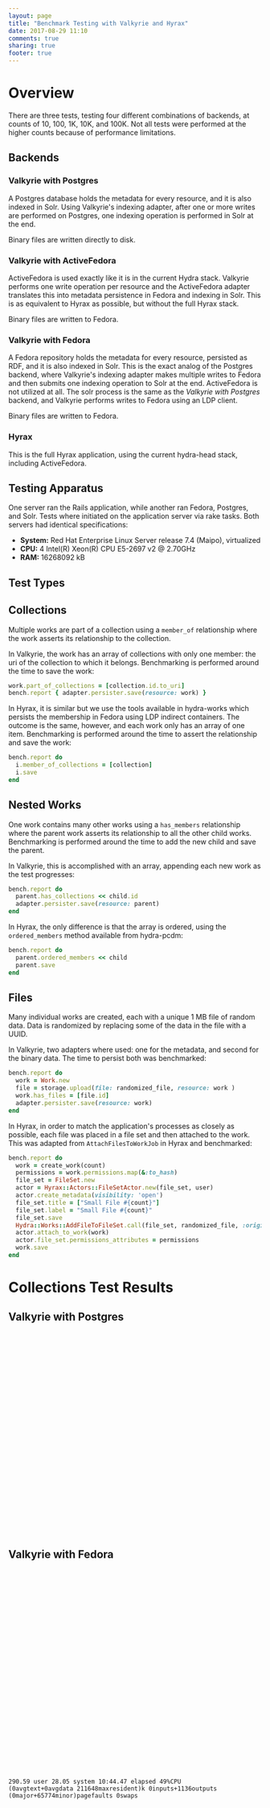 ```yaml
---
layout: page
title: "Benchmark Testing with Valkyrie and Hyrax"
date: 2017-08-29 11:10
comments: true
sharing: true
footer: true
---
```


<script type="text/javascript" src="https://canvasjs.com/assets/script/jquery-1.11.1.min.js"></script>
<script type="text/javascript" src="https://canvasjs.com/assets/script/canvasjs.min.js"></script>
<script type="text/javascript" src="/fedora-tests/chart.js"></script>

# Overview

There are three tests, testing four different combinations of backends, at counts of 10, 100, 1K,
10K, and 100K. Not all tests were performed at the higher counts because of performance limitations.

## Backends

### Valkyrie with Postgres

A Postgres database holds the metadata for every resource, and it is also indexed in Solr. Using Valkyrie's
indexing adapter, after one or more writes are performed on Postgres, one indexing operation is performed
in Solr at the end.

Binary files are written directly to disk.

### Valkyrie with ActiveFedora

ActiveFedora is used exactly like it is in the current Hydra stack. Valkyrie performs one write operation
per resource and the ActiveFedora adapter translates this into metadata persistence in Fedora and indexing
in Solr. This is as equivalent to Hyrax as possible, but without the full Hyrax stack.

Binary files are written to Fedora.

### Valkyrie with Fedora

A Fedora repository holds the metadata for every resource, persisted as RDF, and it is also indexed in Solr.
This is the exact analog of the Postgres backend, where Valkyrie's indexing adapter makes multiple writes to
Fedora and then submits one indexing operation to Solr at the end. ActiveFedora is not utilized at all.
The solr process is the same as the _Valkyrie with Postgres_ backend, and Valkyrie performs writes to Fedora
using an LDP client.

Binary files are written to Fedora.

### Hyrax

This is the full Hyrax application, using the current hydra-head stack, including ActiveFedora.

## Testing Apparatus

One server ran the Rails application, while another ran Fedora, Postgres, and Solr. Tests where initiated
on the application server via rake tasks. Both servers had identical specifications:

* **System:** Red Hat Enterprise Linux Server release 7.4 (Maipo), virtualized
* **CPU:** 4 Intel(R) Xeon(R) CPU E5-2697 v2 @ 2.70GHz
* **RAM:** 16268092 kB

## Test Types

## Collections

Multiple works are part of a collection using a `member_of` relationship where the work asserts its
relationship to the collection.

In Valkyrie, the work has an array of collections with only one member: the uri of the collection
to which it belongs. Benchmarking is performed around the time to save the work:

``` ruby
work.part_of_collections = [collection.id.to_uri]
bench.report { adapter.persister.save(resource: work) }
```

In Hyrax, it is similar but we use the tools available in hydra-works which persists the membership
in Fedora using LDP indirect containers. The outcome is the same, however, and each
work only has an array of one item. Benchmarking is performed
around the time to assert the relationship and save the work:

``` ruby
bench.report do
  i.member_of_collections = [collection]
  i.save
end
```

## Nested Works

One work contains many other works using a `has_members` relationship where the parent work asserts
its relationship to all the other child works. Benchmarking is performed around the time to add the
new child and save the parent.

In Valkyrie, this is accomplished with an array, appending each new work as the test progresses:

``` ruby
bench.report do
  parent.has_collections << child.id
  adapter.persister.save(resource: parent)
end
```

In Hyrax, the only difference is that the array is ordered, using the `ordered_members` method
available from hydra-pcdm:

``` ruby
bench.report do
  parent.ordered_members << child
  parent.save
end
```

## Files

Many individual works are created, each with a unique 1 MB file of random data. Data is randomized
by replacing some of the data in the file with a UUID.

In Valkyrie, two adapters where used: one for the metadata, and second for the binary data. The
time to persist both was benchmarked:

``` ruby
bench.report do
  work = Work.new
  file = storage.upload(file: randomized_file, resource: work )
  work.has_files = [file.id]
  adapter.persister.save(resource: work)
end
```

In Hyrax, in order to match the application's processes as closely as possible, each file was placed
in a file set and then attached to the work. This was adapted from `AttachFilesToWorkJob` in Hyrax
and benchmarked:

``` ruby
bench.report do
  work = create_work(count)
  permissions = work.permissions.map(&:to_hash)
  file_set = FileSet.new
  actor = Hyrax::Actors::FileSetActor.new(file_set, user)
  actor.create_metadata(visibility: 'open')
  file_set.title = ["Small File #{count}"]
  file_set.label = "Small File #{count}"
  file_set.save
  Hydra::Works::AddFileToFileSet.call(file_set, randomized_file, :original_file)
  actor.attach_to_work(work)
  actor.file_set.permissions_attributes = permissions
  work.save
end
```

# Collections Test Results

## Valkyrie with Postgres

<div id="postgres_collections_100000" style="width:100%; height:400px;"></div>

## Valkyrie with Fedora

<div id="fedora_collections_10000" style="width:100%; height:400px;"></div>

    290.59 user 28.05 system 10:44.47 elapsed 49%CPU
    (0avgtext+0avgdata 211648maxresident)k 0inputs+1136outputs
    (0major+65774minor)pagefaults 0swaps

<div id="fedora_collections_100000" style="width:100%; height:400px;"></div>

    2243.38user 233.10system 1:33:21elapsed 44%CPU
    (0avgtext+0avgdata 1254852maxresident)k 0inputs+11112outputs
    (0major+313214minor)pagefaults 0swaps

## Valkyrie with ActiveFedora

We attempted to create a collection with 100K items, but the test was terminated after 17.5 hours.

<div id="active_fedora_collections_100000" style="width:100%; height:400px;"></div>

    4692.09user 300.16system 17:34:25elapsed 7%CPU
    (0avgtext+0avgdata 112960maxresident)k 0inputs+37800outputs
    (0major+29319minor)pagefaults 0swaps

## Hyrax

We attempted to create a collection with 100K items, but the test was terminated after 12 hours.

<div id="cho_collections_100000" style="width:100%; height:400px;"></div>

    real 722m11.468s    user 94m18.218s    sys 11m1.927s

# Nested Works Test Results

## Valkyrie with Postgres

We attempted to create 10,000 nested works within one work, but the test failed before that.

<div id="postgres_nested_collections_10000" style="width:100%; height:400px;"></div>

    8553.42 user 61.51 system 2:35:43 elapsed 92%CPU
    (0avgtext+0avgdata 15162988maxresident)k 29446289inputs+6811464outputs
    (33986major+4273558minor)pagefaults 0swaps


## Valkyrie with Fedora

We attempted to create 10,000 nested works within one work, but the test failed before that.

<div id="fedora_nested_collections_10000" style="width:100%; height:400px;"></div>

    Net::ReadTimeout: Net::ReadTimeout

    22931.08 user 29.03 system 10:28:05 elapsed 60%CPU
    (0avgtext+0avgdata 1712764maxresident)k 0inputs+10304outputs
    (0major+3901698minor)pagefaults 0swaps


## Valkyrie with ActiveFedora

We attempted to create 1K nested works within one work, but the test was terminated after several hours.

<div id="active_fedora_nested_collections_1000" style="width:100%; height:400px;"></div>

## Hyrax

<div id="cho_nested_collections_1000" style="width:100%; height:400px;"></div>

# Files Test Results

With a unique 1MB file for each work, the tests were capped at 1,000 because of disk space limitations.

## Valkyrie with Postgres

<div id="postgres_files_1000" style="width:100%; height:400px;"></div>

## Valkyrie with Fedora

<div id="fedora_files_1000" style="width:100%; height:400px;"></div>

    real    5m46.804s
    user    2m29.848s
    sys     0m17.905s

## Valkyrie with ActiveFedora

<div id="active_fedora_files_1000" style="width:100%; height:400px;"></div>


    real    12m10.749s
    user    5m11.323s
    sys     0m22.615s

## Hyrax

<div id="cho_files_1000" style="width:100%; height:400px;"></div>

    real 71m26.433s
    user 23m32.859s
    sys 1m33.824s

# Comparison of Backends

This compares the total time per each benchmark for all four backends.

## Collections

<div id="collectionComparison" style="width:100%; height:400px;"></div>

## Nested Works

<div id="nestedComparison" style="width:100%; height:400px;"></div>

## Files

<div id="fileComparison" style="width:100%; height:400px;"></div>

# Further Analysis

## Decreased Performance with Collections

Why does ingest time increase with inversely related collections when using ActiveFedora
in Valkyrie or Hyrax? When using the Fedora and Postgres adapters in Valkyrie, performance remains flat.

Additional tests were conducted locally on a laptop because servers were no longer available. All tests
were capped at 25000 works because that was large enough to show a significant decrease in performance.

### Collection Performance Locally

Running a test using a laptop yielded similar results to those seen in a multi-server environment.
There is a significant performance impact in the server environment, apparently due to network
latency. A laptop performed slightly faster than a server and the variances of time was much smaller.
However, there is still a clean decrease in performance over time in both environments.

<div id="localCollectionComparison" style="width:100%; height:400px;"></div>

### Fedora and Solr Requests

If Fedora performance is degrading, we might see a similar increase in response times with the
different HTTP requests sent to it.

#### Fedora POST

Each time a new work is added to the collection, two POST actions are done: one for the work, and
a second for the access control list resource.

[comment]: <>  Extracted the times from the Fedora log:
[comment]: <>  zcat local_active_fedora_collections_25000.log.Z | grep 8986 | grep ": HTTP POST" | awk '{print $9}'

<div id="local_active_fedora_collections_25000_fedora_post" style="width:100%; height:400px;"></div>

#### Fedora GET

For each new work, there were 5 GET requests:

* 1 for the work
* 3 for access control list resources
* 1 a 404 for the work's `/list_source`

[comment]: <>  Extracted the times from the Fedora log:
[comment]: <>  zcat local_active_fedora_collections_25000.log.Z | grep 8986 | grep ": HTTP GET" | awk '{print $9}'

<div id="local_active_fedora_collections_25000_fedora_get" style="width:100%; height:400px;"></div>

#### Solr Update

The ActiveFedora adapter creates two Solr resources (documents) per work: one for the work, and a second for
the ACL resource in Fedora. The total number of Solr documents came to 50002:

* 25001 Valkyrie::Persistence::ActiveFedora::ORM::Resource (25000 works + 1 collection)
* 25001 Hydra::AccessControl (25000 works + 1 collection)

During the work creation process, Solr makes three updates per collection and work
resulting in a total of 75003 update requests.

Graphing the response times for each request showed the exact same pattern of performance degradation.
Different Solr configurations were tested, but the key factor in performance was the `suggest` field. When
text fields were not copied to the field, as they were with other Solr configurations, response
times improved dramatically.

<div id="solrComparison" style="width:100%; height:400px;"></div>

[comment]: <> Sum up total Solr requests:
[comment]: <> grep solr active_fedora_collections_1000.log | awk '{gsub(/\(|\)|m|s/,"",$9)}1' | awk '{sum += $9} END {print sum}'
[comment]: <> Sum up total Fedora requests:
[comment]: <> grep HTTP active_fedora_collections_1000.log | grep 8986 | awk '{gsub(/\(|\)|m|s/,"",$9)}1' | awk '{sum += $9} END {print sum}'

We don't know exactly why suggest fields have such an impact on performance. All the other Valkyrie adapters
used Solr configurations that had suggest fields enabled, but the performance impact was only felt
when using ActiveFedora.

The common Solr configuration for Hyrax and other Samvera-based applications uses fields with suffixes
such as `_tesim` and `_ssim` to denote stored, searchable text in Solr. Additionally, a `suggest` suffix
is used for fields that Blacklight can use to provide a type of "Did you mean..." search refinement to
users.

``` xml
<dynamicField name="*_tesim" type="text_en" stored="true" indexed="true" multiValued="true"/>
<dynamicField name="*_ssim" type="string" stored="true" indexed="true" multiValued="true"/>

<dynamicField name="*suggest" type="textSuggest" indexed="true" stored="false" multiValued="true" />
```

All text fields' content is copied directly to a suggest field:

``` xml
<copyField source="*_tesim" dest="suggest"/>
<copyField source="*_ssim" dest="suggest"/>
```

The difference in configuration between the fields centers around `_tesim` versus `suggest` fields and
their tokenizers and filters. We would need to do more testing to verify this, but it could be that
the performance impact is related to the KeywordTokenizerFactory in the suggest field and the
ICUTokenizerFactory in the tesim field.

``` xml
<fieldType name="string" class="solr.StrField" sortMissingLast="true" />

<fieldType name="text_en" class="solr.TextField" positionIncrementGap="100">
  <analyzer>
    <tokenizer class="solr.ICUTokenizerFactory"/>
    <filter class="solr.ICUFoldingFilterFactory"/>
    <filter class="solr.EnglishPossessiveFilterFactory"/>
    <filter class="solr.EnglishMinimalStemFilterFactory"/>
    <filter class="solr.TrimFilterFactory"/>
  </analyzer>

  <fieldType class="solr.TextField" name="textSuggest" positionIncrementGap="100">
    <analyzer>
      <tokenizer class="solr.KeywordTokenizerFactory"/>
      <filter class="solr.StandardFilterFactory"/>
      <filter class="solr.LowerCaseFilterFactory"/>
      <filter class="solr.RemoveDuplicatesTokenFilterFactory"/>
    </analyzer>
  </fieldType>
</fieldType>
```

### Final Comparison

When comparing the process of creating 25000 works in a collection, the Solr configuration plays the
critical role in performance.

One of the other dimensions of comparison that was used early on in the testing process was removing
all the commits made to Solr. This showed the same performance boost as with suggest fields. However,
since removing suggest fields, and retaining commits, demonstrated substantial performance increases,
it's pretty clear that while removing commits may give a slight increase over commits without suggest
fields, the principle performance gain is found in removing the tesim to suggest field copying.

<div id="finalCollectionComparison" style="width:100%; height:400px;"></div>

[comment]: <>  With PSU's 5.3 solr: 2055.80s user 105.75s system 5% cpu 11:23:40.56 total
[comment]: <>  With Hyrax 7.1.0 solr configuration: 2060.68s user 109.87s system 5% cpu 11:17:56.82 total
[comment]: <>  Hyrax solr with no commits: 1993.54s user 102.99s system 59% cpu 59:07.53 total
[comment]: <>  Hyrax solr with no auto-suggest: 2190.22s user 113.81s system 55% cpu 1:09:11.23 total

## Collections with Updated Solr Configuration

Since the Solr configuration created a performance hit, all the collection tests could
benefit from an updated Solr that does not use the auto-suggest field.

Rerunning the original 100K test for all four of the backends, and using Hyrax's updated solr
configuration, yields the following results.

<div id="updatedCollectionComparison" style="width:100%; height:400px;"></div>

### Hyrax

The test was terminated after 59 hours. It reached 63796 objects. No disk usage information was gathered.

    20666.27s user 1669.31s system 10% cpu 59:06:22.39 total

### ActiveFedora

Using the ActiveFedora adapted with Valkyrie took 23 hours. It is also worth noting that even
though this was a metadata-only test, it used 172 GB of disk. We're assuming this was largely in the
Fedora repository.

    8584.52s user 449.45s system 10% cpu 23:05:01.55 total

### Fedora

Using the Fedora adapter with Valkyrie took 13 hours and used 167 GB of disk. Again, assuming this was
largely all Fedora data.

    1345.51s user 107.13s system 3% cpu 13:08:38.49 total

### Postgres

Using the Postgres adapter with Valkyrie took 7 minutes, 23 seconds and used no describable disk space.

    357.16s user 13.31s system 83% cpu 7:23.43 total



